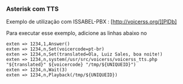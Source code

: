 ### Asterisk com TTS

Exemplo de utilização com ISSABEL-PBX : [http://voicerss.org/][PlDb]

Para executar esse exemplo, adicione as linhas abaixo no 

```
exten => 1234,1,Answer()
exten => 1234,n,Set(voicercode=pt-br)
exten => 1234,n,Set(translated=Ola, Luiz Sales, boa noite!)
exten => 1234,n,system(/usr/src/voicerss/voicerss_tts.php "${translated}" ${voicercode} "/tmp/${UNIQUEID}")
exten => 1234,n,Wait(3)
exten => 1234,n,Playback(/tmp/${UNIQUEID})  
```

